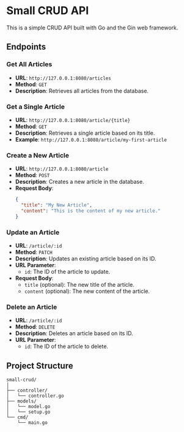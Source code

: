 # Small CRUD API

This is a simple CRUD API built with Go and the Gin web framework.

## Endpoints

### Get All Articles
- **URL**: `http://127.0.0.1:8080/articles`
- **Method**: `GET`
- **Description**: Retrieves all articles from the database.

### Get a Single Article
- **URL**: `http://127.0.0.1:8080/article/{title}`
- **Method**: `GET`
- **Description**: Retrieves a single article based on its title.
- **Example**: `http://127.0.0.1:8080/article/my-first-article`

### Create a New Article
- **URL**: `http://127.0.0.1:8080/article`
- **Method**: `POST`
- **Description**: Creates a new article in the database.
- **Request Body**:
  ```json
  {
    "title": "My New Article",
    "content": "This is the content of my new article."
  }
  ```

### Update an Article
- **URL**: `/article/:id`
- **Method**: `PATCH`
- **Description**: Updates an existing article based on its ID.
- **URL Parameter**:
  - `id`: The ID of the article to update.
- **Request Body**:
  - `title` (optional): The new title of the article.
  - `content` (optional): The new content of the article.

### Delete an Article
- **URL**: `/article/:id`
- **Method**: `DELETE`
- **Description**: Deletes an article based on its ID.
- **URL Parameter**:
  - `id`: The ID of the article to delete.

## Project Structure

```plaintext
small-crud/
│
├── controller/
│   └── controller.go
├── models/
│   └── model.go
│   └── setup.go
└── cmd/
    └── main.go
